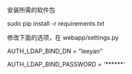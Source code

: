安装所需的软件包

sudo pip install -r requirements.txt


修改下面的选项，在 webapp/settings.py

AUTH_LDAP_BIND_DN = "leeyan"

AUTH_LDAP_BIND_PASSWORD = '******'



